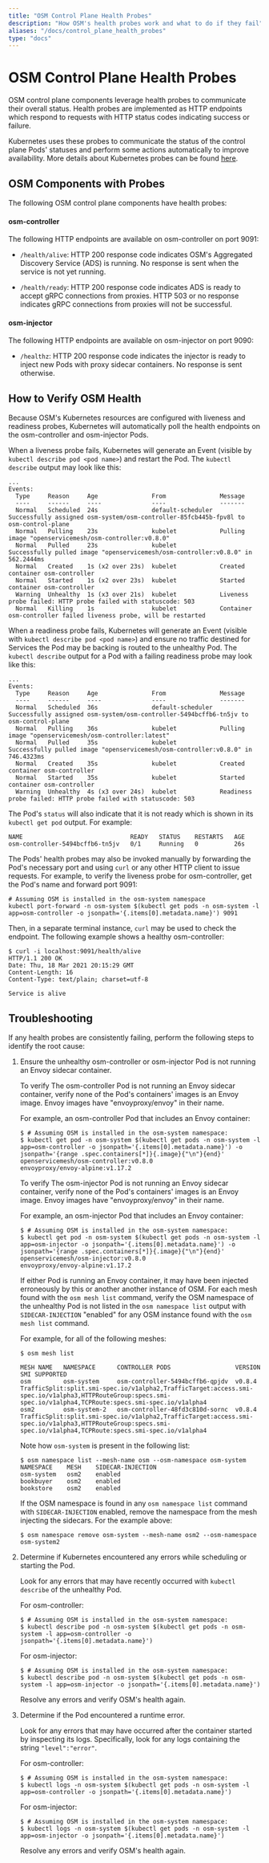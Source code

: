 ```yaml
---
title: "OSM Control Plane Health Probes"
description: "How OSM's health probes work and what to do if they fail"
aliases: "/docs/control_plane_health_probes"
type: "docs"
---
```


# OSM Control Plane Health Probes

OSM control plane components leverage health probes to communicate their overall status. Health probes are implemented as HTTP endpoints which respond to requests with HTTP status codes indicating success or failure.

Kubernetes uses these probes to communicate the status of the control plane Pods' statuses and perform some actions automatically to improve availability. More details about Kubernetes probes can be found [here](https://kubernetes.io/docs/tasks/configure-pod-container/configure-liveness-readiness-startup-probes/).

## OSM Components with Probes

The following OSM control plane components have health probes:

#### osm-controller

The following HTTP endpoints are available on osm-controller on port 9091:

- `/health/alive`: HTTP 200 response code indicates OSM's Aggregated Discovery Service (ADS) is running. No response is sent when the service is not yet running.

- `/health/ready`: HTTP 200 response code indicates ADS is ready to accept gRPC connections from proxies. HTTP 503 or no response indicates gRPC connections from proxies will not be successful.

#### osm-injector

The following HTTP endpoints are available on osm-injector on port 9090:

- `/healthz`: HTTP 200 response code indicates the injector is ready to inject new Pods with proxy sidecar containers. No response is sent otherwise.

## How to Verify OSM Health

Because OSM's Kubernetes resources are configured with liveness and readiness probes, Kubernetes will automatically poll the health endpoints on the osm-controller and osm-injector Pods.

When a liveness probe fails, Kubernetes will generate an Event (visible by `kubectl describe pod <pod name>`) and restart the Pod. The `kubectl describe` output may look like this:

```
...
Events:
  Type     Reason     Age               From               Message
  ----     ------     ----              ----               -------
  Normal   Scheduled  24s               default-scheduler  Successfully assigned osm-system/osm-controller-85fcb445b-fpv8l to osm-control-plane
  Normal   Pulling    23s               kubelet            Pulling image "openservicemesh/osm-controller:v0.8.0"
  Normal   Pulled     23s               kubelet            Successfully pulled image "openservicemesh/osm-controller:v0.8.0" in 562.2444ms
  Normal   Created    1s (x2 over 23s)  kubelet            Created container osm-controller
  Normal   Started    1s (x2 over 23s)  kubelet            Started container osm-controller
  Warning  Unhealthy  1s (x3 over 21s)  kubelet            Liveness probe failed: HTTP probe failed with statuscode: 503
  Normal   Killing    1s                kubelet            Container osm-controller failed liveness probe, will be restarted
```

When a readiness probe fails, Kubernetes will generate an Event (visible with `kubectl describe pod <pod name>`) and ensure no traffic destined for Services the Pod may be backing is routed to the unhealthy Pod. The `kubectl describe` output for a Pod with a failing readiness probe may look like this:

```
...
Events:
  Type     Reason     Age               From               Message
  ----     ------     ----              ----               -------
  Normal   Scheduled  36s               default-scheduler  Successfully assigned osm-system/osm-controller-5494bcffb6-tn5jv to osm-control-plane
  Normal   Pulling    36s               kubelet            Pulling image "openservicemesh/osm-controller:latest"
  Normal   Pulled     35s               kubelet            Successfully pulled image "openservicemesh/osm-controller:v0.8.0" in 746.4323ms
  Normal   Created    35s               kubelet            Created container osm-controller
  Normal   Started    35s               kubelet            Started container osm-controller
  Warning  Unhealthy  4s (x3 over 24s)  kubelet            Readiness probe failed: HTTP probe failed with statuscode: 503
```

The Pod's `status` will also indicate that it is not ready which is shown in its `kubectl get pod` output. For example:

```
NAME                              READY   STATUS    RESTARTS   AGE
osm-controller-5494bcffb6-tn5jv   0/1     Running   0          26s
```

The Pods' health probes may also be invoked manually by forwarding the Pod's necessary port and using `curl` or any other HTTP client to issue requests. For example, to verify the liveness probe for osm-controller, get the Pod's name and forward port 9091:

```
# Assuming OSM is installed in the osm-system namespace
kubectl port-forward -n osm-system $(kubectl get pods -n osm-system -l app=osm-controller -o jsonpath='{.items[0].metadata.name}') 9091
```

Then, in a separate terminal instance, `curl` may be used to check the endpoint. The following example shows a healthy osm-controller:

```console
$ curl -i localhost:9091/health/alive
HTTP/1.1 200 OK
Date: Thu, 18 Mar 2021 20:15:29 GMT
Content-Length: 16
Content-Type: text/plain; charset=utf-8

Service is alive
```

## Troubleshooting

If any health probes are consistently failing, perform the following steps to identify the root cause:

1. Ensure the unhealthy osm-controller or osm-injector Pod is not running an Envoy sidecar container.

    To verify The osm-controller Pod is not running an Envoy sidecar container, verify none of the Pod's containers' images is an Envoy image. Envoy images have "envoyproxy/envoy" in their name.

    For example, an osm-controller Pod that includes an Envoy container:
    ```console
    $ # Assuming OSM is installed in the osm-system namespace:
    $ kubectl get pod -n osm-system $(kubectl get pods -n osm-system -l app=osm-controller -o jsonpath='{.items[0].metadata.name}') -o jsonpath='{range .spec.containers[*]}{.image}{"\n"}{end}'
    openservicemesh/osm-controller:v0.8.0
    envoyproxy/envoy-alpine:v1.17.2
    ```

    To verify The osm-injector Pod is not running an Envoy sidecar container, verify none of the Pod's containers' images is an Envoy image. Envoy images have "envoyproxy/envoy" in their name.

    For example, an osm-injector Pod that includes an Envoy container:
    ```console
    $ # Assuming OSM is installed in the osm-system namespace:
    $ kubectl get pod -n osm-system $(kubectl get pods -n osm-system -l app=osm-injector -o jsonpath='{.items[0].metadata.name}') -o jsonpath='{range .spec.containers[*]}{.image}{"\n"}{end}'
    openservicemesh/osm-injector:v0.8.0
    envoyproxy/envoy-alpine:v1.17.2
    ```

    If either Pod is running an Envoy container, it may have been injected erroneously by this or another another instance of OSM. For each mesh found with the `osm mesh list` command, verify the OSM namespace of the unhealthy Pod is not listed in the `osm namespace list` output with `SIDECAR-INJECTION` "enabled" for any OSM instance found with the `osm mesh list` command.

    For example, for all of the following meshes:

    ```console
    $ osm mesh list

    MESH NAME   NAMESPACE      CONTROLLER PODS                  VERSION     SMI SUPPORTED
    osm         osm-system     osm-controller-5494bcffb6-qpjdv  v0.8.4      TrafficSplit:split.smi-spec.io/v1alpha2,TrafficTarget:access.smi-spec.io/v1alpha3,HTTPRouteGroup:specs.smi-spec.io/v1alpha4,TCPRoute:specs.smi-spec.io/v1alpha4
    osm2        osm-system-2   osm-controller-48fd3c810d-sornc  v0.8.4      TrafficSplit:split.smi-spec.io/v1alpha2,TrafficTarget:access.smi-spec.io/v1alpha3,HTTPRouteGroup:specs.smi-spec.io/v1alpha4,TCPRoute:specs.smi-spec.io/v1alpha4
    ```

    Note how `osm-system` is present in the following list:

    ```console
    $ osm namespace list --mesh-name osm --osm-namespace osm-system
    NAMESPACE    MESH    SIDECAR-INJECTION
    osm-system   osm2    enabled
    bookbuyer    osm2    enabled
    bookstore    osm2    enabled
    ```

    If the OSM namespace is found in any `osm namespace list` command with `SIDECAR-INJECTION` enabled, remove the namespace from the mesh injecting the sidecars. For the example above:

    ```console
    $ osm namespace remove osm-system --mesh-name osm2 --osm-namespace osm-system2
    ```

1. Determine if Kubernetes encountered any errors while scheduling or starting the Pod.

    Look for any errors that may have recently occurred with `kubectl describe` of the unhealthy Pod.

    For osm-controller:

    ```console
    $ # Assuming OSM is installed in the osm-system namespace:
    $ kubectl describe pod -n osm-system $(kubectl get pods -n osm-system -l app=osm-controller -o jsonpath='{.items[0].metadata.name}')
    ```

    For osm-injector:

    ```console
    $ # Assuming OSM is installed in the osm-system namespace:
    $ kubectl describe pod -n osm-system $(kubectl get pods -n osm-system -l app=osm-injector -o jsonpath='{.items[0].metadata.name}')
    ```

    Resolve any errors and verify OSM's health again.

1. Determine if the Pod encountered a runtime error.

    Look for any errors that may have occurred after the container started by inspecting its logs. Specifically, look for any logs containing the string `"level":"error"`.

    For osm-controller:

    ```console
    $ # Assuming OSM is installed in the osm-system namespace:
    $ kubectl logs -n osm-system $(kubectl get pods -n osm-system -l app=osm-controller -o jsonpath='{.items[0].metadata.name}')
    ```

    For osm-injector:

    ```console
    $ # Assuming OSM is installed in the osm-system namespace:
    $ kubectl logs -n osm-system $(kubectl get pods -n osm-system -l app=osm-injector -o jsonpath='{.items[0].metadata.name}')
    ```

    Resolve any errors and verify OSM's health again.
